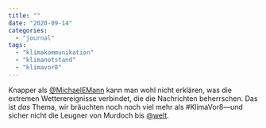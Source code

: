 ```yaml
---
title: ""
date: "2020-09-14"
categories: 
  - "journal"
tags: 
  - "klimakommunikation"
  - "klimanotstand"
  - "klimavor8"
---
```


Knapper als [@MichaelEMann](https://twitter.com/MichaelEMann "Michael E. Mann (@MichaelEMann) / Twitter") kann man wohl nicht erklären, was die extremen Wetterereignisse verbindet, die die Nachrichten beherrschen. Das ist _das_ Thema, wir bräuchten noch noch viel mehr als #KlimaVor8—und sicher nicht die Leugner von Murdoch bis [@welt](https://twitter.com/welt "WELT (@welt) / Twitter").
